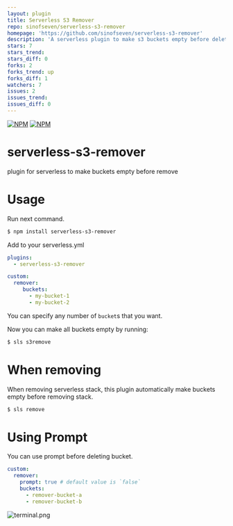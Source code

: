 ```yaml
---
layout: plugin
title: Serverless S3 Remover
repo: sinofseven/serverless-s3-remover
homepage: 'https://github.com/sinofseven/serverless-s3-remover'
description: 'A serverless plugin to make s3 buckets empty before deleting cloudformation stack when ```sls remove```'
stars: 7
stars_trend: 
stars_diff: 0
forks: 2
forks_trend: up
forks_diff: 1
watchers: 7
issues: 2
issues_trend: 
issues_diff: 0
---
```



[![NPM](https://nodei.co/npm/serverless-s3-remover.png?downloads=true&downloadRank=true&stars=true)](https://nodei.co/npm/serverless-s3-remover/)
[![NPM](https://nodei.co/npm-dl/serverless-s3-remover.png?height=2)](https://nodei.co/npm/serverless-s3-remover/)
# serverless-s3-remover
plugin for serverless to make buckets empty before remove

# Usage
Run next command.
```bash
$ npm install serverless-s3-remover
```

Add to your serverless.yml
```yaml
plugins:
  - serverless-s3-remover

custom:
  remover:
     buckets:
       - my-bucket-1
       - my-bucket-2
```

You can specify any number of `bucket`s that you want.

Now you can make all buckets empty by running:
```bash
$ sls s3remove
```

# When removing
When removing serverless stack, this plugin automatically make buckets empty  before removing stack.
```sh
$ sls remove
```

# Using Prompt
You can use prompt before deleting bucket.

```yaml
custom:
  remover:
    prompt: true # default value is `false`
    buckets:
      - remover-bucket-a
      - remover-bucket-b
```

![terminal.png](https://user-images.githubusercontent.com/57114/31264298-0896f1ec-aaa3-11e7-9a8e-86e3c3f34e23.png)
